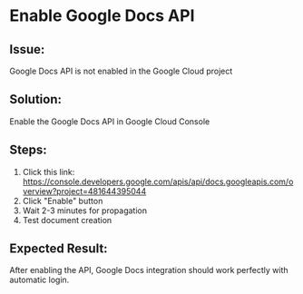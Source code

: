 # Enable Google Docs API

## Issue:
Google Docs API is not enabled in the Google Cloud project

## Solution:
Enable the Google Docs API in Google Cloud Console

## Steps:
1. Click this link: https://console.developers.google.com/apis/api/docs.googleapis.com/overview?project=481644395044
2. Click "Enable" button
3. Wait 2-3 minutes for propagation
4. Test document creation

## Expected Result:
After enabling the API, Google Docs integration should work perfectly with automatic login.
